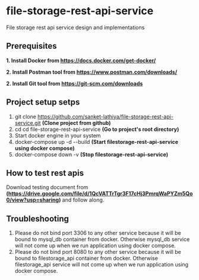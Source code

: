 # file-storage-rest-api-service
File storage rest api service design and implementations

## Prerequisites
**1. Install Docker from https://docs.docker.com/get-docker/**

**2. Install Postman tool from https://www.postman.com/downloads/**

**2. Install Git tool from https://git-scm.com/downloads**

## Project setup setps
1. git clone https://github.com/sanket-lathiya/file-storage-rest-api-service.git      **(Clone project from github)**
2. cd cd file-storage-rest-api-service      **(Go to project's root directory)**
3. Start docker engine in your system
4. docker-compose up -d --build      **(Start filestorage-rest-api-service using docker compose)**
5. docker-compose down -v      **(Stop filestorage-rest-api-service)**

## How to test rest apis

Download testing document from **(https://drive.google.com/file/d/1QcVATTrTgr3F17cHj3PmrqWaPYZm5Qo0/view?usp=sharing)** and follow along.

## Troubleshooting
1. Please do not bind port 3306 to any other service because it will be bound to mysql_db container from docker. Otherwise mysql_db service will not come up when we run application using docker compose.
2. Please do not bind port 8080 to any other service because it will be bound to filestorage_api container from docker. Otherwise filestorage_api service will not come up when we run application using docker compose.

